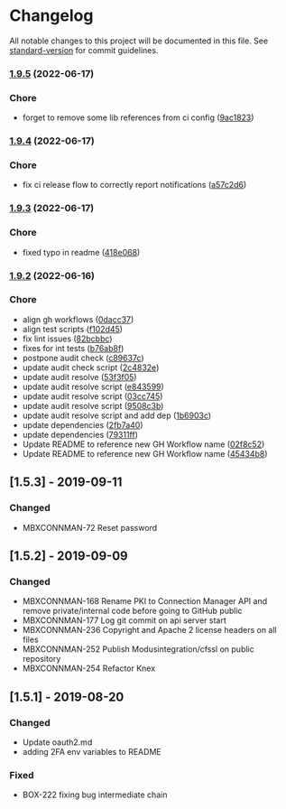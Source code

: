 # Changelog

All notable changes to this project will be documented in this file. See [standard-version](https://github.com/conventional-changelog/standard-version) for commit guidelines.

### [1.9.5](https://github.com/modusbox/connection-manager-api/compare/v1.9.4...v1.9.5) (2022-06-17)


### Chore

* forget to remove some lib references from ci config ([9ac1823](https://github.com/modusbox/connection-manager-api/commit/9ac1823a94dc43ba5b9e33b5c4a273ffd02c4009))

### [1.9.4](https://github.com/modusbox/connection-manager-api/compare/v1.9.3...v1.9.4) (2022-06-17)


### Chore

* fix ci release flow to correctly report notifications ([a57c2d6](https://github.com/modusbox/connection-manager-api/commit/a57c2d6374d7dcb6c5fc4186b4ad27177d5eedfa))

### [1.9.3](https://github.com/modusbox/connection-manager-api/compare/v1.9.2...v1.9.3) (2022-06-17)


### Chore

* fixed typo in readme ([418e068](https://github.com/modusbox/connection-manager-api/commit/418e0681d7ad4b40d014741860f5b0fa377d3783))

### [1.9.2](https://github.com/modusbox/connection-manager-api/compare/v1.9.1...v1.9.2) (2022-06-16)


### Chore

* align gh workflows ([0dacc37](https://github.com/modusbox/connection-manager-api/commit/0dacc3735ede67a086eca1b321ac7edbd6a802b6))
* align test scripts ([f102d45](https://github.com/modusbox/connection-manager-api/commit/f102d45fde8ce29b48f15487917dc4803ba72992))
* fix lint issues ([82bcbbc](https://github.com/modusbox/connection-manager-api/commit/82bcbbc25262e2bc22ce0ee0abc4b9f46b918e61))
* fixes for int tests ([b76ab8f](https://github.com/modusbox/connection-manager-api/commit/b76ab8fec6486ac0a41e7d79fcdd04da7e5b4b82))
* postpone audit check ([c89637c](https://github.com/modusbox/connection-manager-api/commit/c89637ca5c30d0c3589d06dd585ed6badb4042c5))
* update audit check script ([2c4832e](https://github.com/modusbox/connection-manager-api/commit/2c4832e88b8f86f92e236bcce6147656ac48327d))
* update audit resolve ([53f3f05](https://github.com/modusbox/connection-manager-api/commit/53f3f05773e0b51a1c7ee44a625aa11e976522f2))
* update audit resolve script ([e843599](https://github.com/modusbox/connection-manager-api/commit/e84359998c7fff6c1c6b654a7d2650370e5caeb6))
* update audit resolve script ([03cc745](https://github.com/modusbox/connection-manager-api/commit/03cc745296c4fd236a409d16fd5e572e22cf1066))
* update audit resolve script ([9508c3b](https://github.com/modusbox/connection-manager-api/commit/9508c3b9adbcee7d863bc58cc5e5607e12c8967d))
* update audit resolve script and add dep ([1b6903c](https://github.com/modusbox/connection-manager-api/commit/1b6903c860da6d728f90ba2842c504f4635b6fee))
* update dependencies ([2fb7a40](https://github.com/modusbox/connection-manager-api/commit/2fb7a40abca89124b584cbd25a535c4baa8a2a9a))
* update dependencies ([79311ff](https://github.com/modusbox/connection-manager-api/commit/79311ffe10da02efe162f6ce0aaed6c66ae4528b))
* Update README to reference new GH Workflow name ([02f8c52](https://github.com/modusbox/connection-manager-api/commit/02f8c52232864ce20a6329fdfb074f9cd93dd1ce))
* Update README to reference new GH Workflow name ([45434b8](https://github.com/modusbox/connection-manager-api/commit/45434b8a2aa35497ce9b3185d84321f15a258fa2))

## [1.5.3] - 2019-09-11

### Changed
- MBXCONNMAN-72 Reset password

## [1.5.2] - 2019-09-09

### Changed
- MBXCONNMAN-168 Rename PKI to Connection Manager API and remove private/internal code before going to GitHub public
- MBXCONNMAN-177 Log git commit on api server start
- MBXCONNMAN-236 Copyright and Apache 2 license headers on all files 
- MBXCONNMAN-252 Publish Modusintegration/cfssl on public repository
- MBXCONNMAN-254 Refactor Knex

## [1.5.1] - 2019-08-20

### Changed
- Update oauth2.md
- adding 2FA env variables to README

### Fixed
- BOX-222 fixing bug intermediate chain
